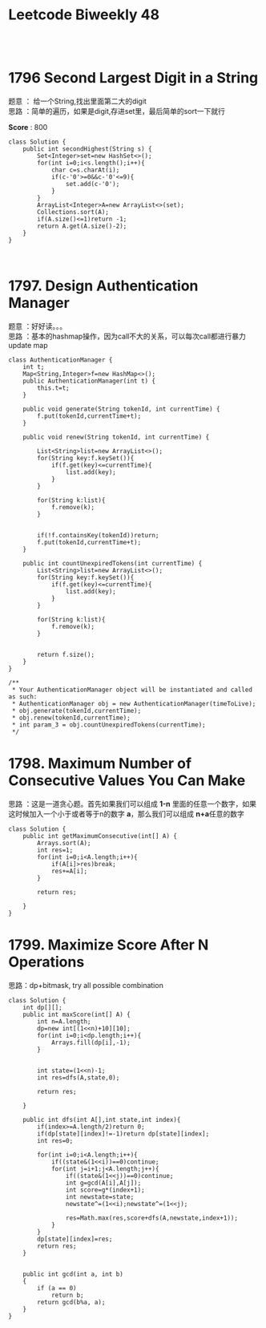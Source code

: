# Leetcode Biweekly 48
<br/><br/>
# 1796 Second Largest Digit in a String
题意 ： 给一个String,找出里面第二大的digit<br/>
思路 ：简单的遍历，如果是digit,存进set里，最后简单的sort一下就行<br/>


**Score** : 800<br/>
```
class Solution {
    public int secondHighest(String s) {
        Set<Integer>set=new HashSet<>();
        for(int i=0;i<s.length();i++){
            char c=s.charAt(i);
            if(c-'0'>=0&&c-'0'<=9){
                set.add(c-'0');
            }
        }
        ArrayList<Integer>A=new ArrayList<>(set);
        Collections.sort(A);
        if(A.size()<=1)return -1;
        return A.get(A.size()-2);
    }
}

 
```

# 1797. Design Authentication Manager
题意 ：好好读。。。<br/>
思路 ：基本的hashmap操作，因为call不大的关系，可以每次call都进行暴力update map<br/>

```
class AuthenticationManager {
    int t;
    Map<String,Integer>f=new HashMap<>();
    public AuthenticationManager(int t) {
        this.t=t;
    }
    
    public void generate(String tokenId, int currentTime) {
        f.put(tokenId,currentTime+t);
    }
    
    public void renew(String tokenId, int currentTime) {
        
        List<String>list=new ArrayList<>();
        for(String key:f.keySet()){
            if(f.get(key)<=currentTime){
                list.add(key);
            }
        }
        
        for(String k:list){
            f.remove(k);
        }
        
        
        if(!f.containsKey(tokenId))return;
        f.put(tokenId,currentTime+t);
    }
    
    public int countUnexpiredTokens(int currentTime) {
        List<String>list=new ArrayList<>();
        for(String key:f.keySet()){
            if(f.get(key)<=currentTime){
                list.add(key);
            }
        }
        
        for(String k:list){
            f.remove(k);
        }
        
        
        return f.size();
    }
}

/**
 * Your AuthenticationManager object will be instantiated and called as such:
 * AuthenticationManager obj = new AuthenticationManager(timeToLive);
 * obj.generate(tokenId,currentTime);
 * obj.renew(tokenId,currentTime);
 * int param_3 = obj.countUnexpiredTokens(currentTime);
 */
```

# 1798. Maximum Number of Consecutive Values You Can Make
思路 ：这是一道贪心题。首先如果我们可以组成 **1-n** 里面的任意一个数字，如果这时候加入一个小于或者等于n的数字 **a**，那么我们可以组成 **n+a**任意的数字

```
class Solution {
    public int getMaximumConsecutive(int[] A) {
        Arrays.sort(A);
        int res=1;
        for(int i=0;i<A.length;i++){
            if(A[i]>res)break;
            res+=A[i];
        }
        
        return res;
        
    }
}
```

# 1799. Maximize Score After N Operations
思路：dp+bitmask, try all possible combination

```
class Solution {
    int dp[][];
    public int maxScore(int[] A) {
        int n=A.length;
        dp=new int[(1<<n)+10][10];
        for(int i=0;i<dp.length;i++){
            Arrays.fill(dp[i],-1);
        }
        
        
        int state=(1<<n)-1;    
        int res=dfs(A,state,0);
    
        return res;
        
    }
    
    public int dfs(int A[],int state,int index){
        if(index>=A.length/2)return 0;
        if(dp[state][index]!=-1)return dp[state][index];
        int res=0;
        
        for(int i=0;i<A.length;i++){
            if((state&(1<<i))==0)continue;
            for(int j=i+1;j<A.length;j++){
                if((state&(1<<j))==0)continue;
                int g=gcd(A[i],A[j]);
                int score=g*(index+1);
                int newstate=state;
                newstate^=(1<<i);newstate^=(1<<j);
            
                res=Math.max(res,score+dfs(A,newstate,index+1));
            }
        }
        dp[state][index]=res;
        return res;
    }
    
    
    public int gcd(int a, int b) 
    { 
        if (a == 0) 
            return b; 
        return gcd(b%a, a); 
    } 
}
```



